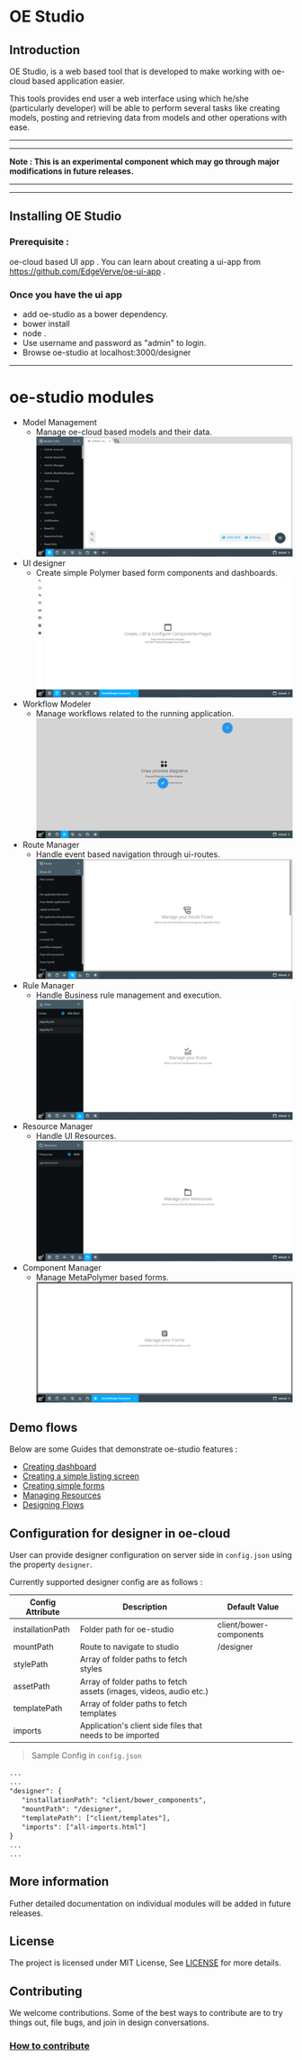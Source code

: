 # OE Studio

## Introduction

OE Studio, is a web based tool that is developed to make working with oe-cloud based application easier. 


This tools provides end user a web interface using which he/she (particularly developer) will be able to perform several tasks like creating models, posting and retrieving data from models and other operations with ease.

---
---
__Note : This is an experimental component which may go through major modifications in future releases.__

---
---

## Installing OE Studio

### Prerequisite  : 
oe-cloud based UI app . You can learn about creating a ui-app from https://github.com/EdgeVerve/oe-ui-app .


### Once you have the ui app

* add oe-studio as a bower dependency.
* bower install 
* node .
* Use username and password as "admin" to login.
* Browse oe-studio at localhost:3000/designer

---

# oe-studio modules

* Model Management
  * Manage oe-cloud based models and their data.
  ![Model Management](docs/images/oe-studio-landing.png)
* UI designer
  * Create simple Polymer based form components and dashboards.
  ![UI designer](docs/images/oe-studio-ui-designer.png)
* Workflow Modeler
  * Manage workflows related to the running application.
  ![Workflow Modeler](docs/images/oe-studio-workflow-modeler.png)
* Route Manager
  * Handle event based navigation through ui-routes.
  ![Route Manager](docs/images/oe-studio-route-manager.png)
* Rule Manager
  * Handle Business rule management and execution.
   ![Rule Manager](docs/images/oe-studio-rule-manager.png)
* Resource Manager
  * Handle UI Resources.
   ![Resource Manager](docs/images/oe-studio-resource-manager.png)
* Component Manager
  * Manage MetaPolymer based forms. 
   ![Component Manager](docs/images/oe-studio-component-manager.png)


## Demo flows
Below are some  Guides that demonstrate oe-studio features :

* [Creating dashboard](./docs/create-dashboard.md)
* [Creating a simple listing screen](./docs/create-listing-screen.md)
* [Creating simple forms](./docs/create-forms.md)
* [Managing Resources](./docs/resource-manager.md)
* [Designing Flows](./docs/route-designer.md)

## Configuration for designer in oe-cloud
User can provide designer configuration on server side in `config.json` using the property `designer`.

Currently supported designer config are as follows :

| Config Attribute | Description | Default Value |
|---|---|---|
| installationPath | Folder path for oe-studio | client/bower-components
| mountPath |  Route to navigate to studio | /designer |
| stylePath |  Array of folder paths to fetch styles |  |
| assetPath |  Array of folder paths to fetch assets (images, videos, audio etc.) |  |
| templatePath | Array of folder paths to fetch templates | |
| imports | Application's client side files that needs to be imported |  |


> Sample Config in `config.json`
```
...
...
"designer": {
   "installationPath": "client/bower_components",
   "mountPath": "/designer",
   "templatePath": ["client/templates"],
   "imports": ["all-imports.html"]
}
...
...
```

## More information
Futher detailed documentation on individual modules will be added in future releases.

## License
The project is licensed under MIT License, See [LICENSE](./LICENSE) for more details.

## Contributing
We welcome contributions. Some of the best ways to contribute are to try things out, file bugs, and join in design conversations. 

### [How to contribute](./CONTRIBUTION.md)